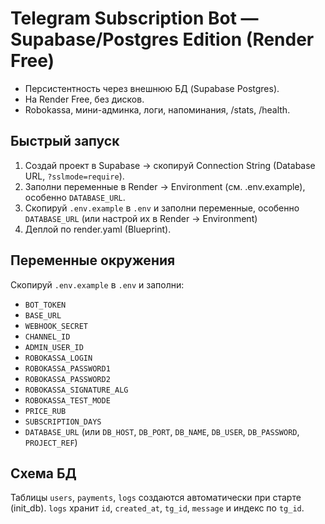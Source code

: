 # Telegram Subscription Bot — Supabase/Postgres Edition (Render Free)

- Персистентность через внешнюю БД (Supabase Postgres).
- На Render Free, без дисков.
- Robokassa, мини-админка, логи, напоминания, /stats, /health.

## Быстрый запуск
1) Создай проект в Supabase → скопируй Connection String (Database URL, `?sslmode=require`).
2) Заполни переменные в Render → Environment (см. .env.example), особенно `DATABASE_URL`.
3) Скопируй `.env.example` в `.env` и заполни переменные, особенно `DATABASE_URL` (или настрой их в Render → Environment)
4) Деплой по render.yaml (Blueprint).
## Переменные окружения
Скопируй `.env.example` в `.env` и заполни:

- `BOT_TOKEN`
- `BASE_URL`
- `WEBHOOK_SECRET`
- `CHANNEL_ID`
- `ADMIN_USER_ID`
- `ROBOKASSA_LOGIN`
- `ROBOKASSA_PASSWORD1`
- `ROBOKASSA_PASSWORD2`
- `ROBOKASSA_SIGNATURE_ALG`
- `ROBOKASSA_TEST_MODE`
- `PRICE_RUB`
- `SUBSCRIPTION_DAYS`
- `DATABASE_URL` (или `DB_HOST`, `DB_PORT`, `DB_NAME`, `DB_USER`, `DB_PASSWORD`, `PROJECT_REF`)

## Схема БД
Таблицы `users`, `payments`, `logs` создаются автоматически при старте (init_db).
`logs` хранит `id`, `created_at`, `tg_id`, `message` и индекс по `tg_id`.
